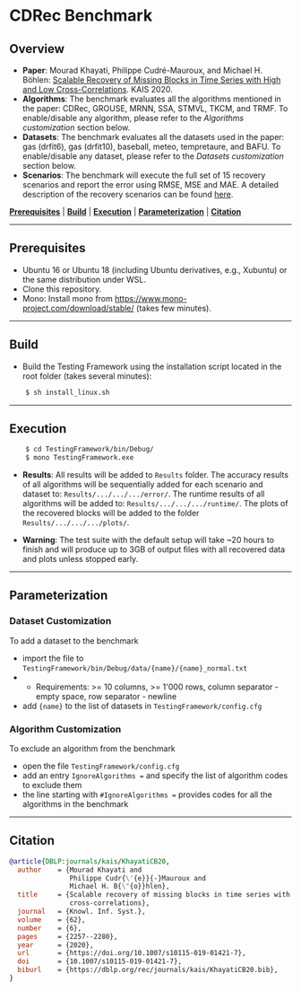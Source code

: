 # CDRec Benchmark

## Overview 


- **Paper**: Mourad Khayati, Philippe Cudré-Mauroux, and Michael H. Böhlen: [Scalable Recovery of Missing Blocks in Time Series with High and Low Cross-Correlations](https://rdcu.be/b32bv). KAIS 2020.
- **Algorithms**: The benchmark evaluates all the algorithms mentioned in the paper: CDRec, GROUSE, MRNN, SSA, STMVL, TKCM, and TRMF. To enable/disable any algorithm, please refer to the *Algorithms customization* section below.
- **Datasets**: The benchmark evaluates all the datasets used in the paper: gas (drfit6), gas (drfit10), baseball, meteo, tempretaure, and BAFU. To enable/disable any dataset, please refer to the *Datasets customization* section below.
- **Scenarios**: The benchmark will execute the full set of 15 recovery scenarios and report the error using RMSE, MSE and MAE. 
A detailed description of the recovery scenarios can be found [here](https://github.com/eXascaleInfolab/bench-vldb20/blob/master/TestingFramework/README.md).

[**Prerequisites**](#prerequisites) | [**Build**](#build) | [**Execution**](#execution) | [**Parameterization**](#parameterization) | [**Citation**](#citation)


___
## Prerequisites 
- Ubuntu 16 or Ubuntu 18 (including Ubuntu derivatives, e.g., Xubuntu) or the same distribution under WSL.
- Clone this repository.
- Mono: Install mono from https://www.mono-project.com/download/stable/ (takes few minutes).

___
## Build

- Build the Testing Framework using the installation script located in the root folder (takes several minutes):
```bash
    $ sh install_linux.sh
```
___

## Execution


```bash
    $ cd TestingFramework/bin/Debug/
    $ mono TestingFramework.exe
```


- **Results**: All results will be added to `Results` folder. The accuracy results of all algorithms will be sequentially added for each scenario and dataset to: `Results/.../.../.../error/`. The runtime results of all algorithms will be added to: `Results/.../.../.../runtime/`. The plots of the recovered blocks will be added to the folder `Results/.../.../.../plots/`.

- **Warning**: The test suite with the default setup will take ~20 hours to finish  and will produce up to 3GB of output files with all recovered data and plots unless stopped early.


___

## Parameterization 

### Dataset Customization

To add a dataset to the benchmark
- import the file to `TestingFramework/bin/Debug/data/{name}/{name}_normal.txt`
- - Requirements: >= 10 columns, >= 1'000 rows, column separator - empty space, row separator - newline
- add `{name}` to the list of datasets in `TestingFramework/config.cfg`

### Algorithm Customization

To exclude an algorithm from the benchmark
- open the file `TestingFramework/config.cfg`
- add an entry `IgnoreAlgorithms =` and specify the list of algorithm codes to exclude them
- the line starting with `#IgnoreAlgorithms =` provides codes for all the algorithms in the benchmark


___
## Citation
```bibtex
@article{DBLP:journals/kais/KhayatiCB20,
  author    = {Mourad Khayati and
               Philippe Cudr{\'{e}}{-}Mauroux and
               Michael H. B{\"{o}}hlen},
  title     = {Scalable recovery of missing blocks in time series with high and low
               cross-correlations},
  journal   = {Knowl. Inf. Syst.},
  volume    = {62},
  number    = {6},
  pages     = {2257--2280},
  year      = {2020},
  url       = {https://doi.org/10.1007/s10115-019-01421-7},
  doi       = {10.1007/s10115-019-01421-7},
  biburl    = {https://dblp.org/rec/journals/kais/KhayatiCB20.bib},
}
```

<!---
___

## Installation (macOS) -- Experimental

### Prerequisites and dependencies 

- The benchmark runs on macOS with a few caveats:
- - TRMF algorithm is disabled (it doesn't work under octave on macOS).
- - The installation takes longer than Linux.
- macOS 10.13 or higher, homebrew
- Sudo rights on the user
- Clone the repository
```bash
    $ xcode-select --install
    $ git clone https://github.com/eXascaleInfolab/bench-vldb19.git
```
- If you're running macOS 10.14 you also have to install C/C++ headers by typing the command below and going through the installation screen:
```bash
    $ open /Library/Developer/CommandLineTools/Packages/macOS_SDK_headers_for_macOS_10.14.pkg
```
- Mono Runtime and Compiler: Install the package provided by Mono in https://www.mono-project.com/download/stable/
- All other prerequisites will be installed using a build script.

### Build & tests

- Restart the terminal window after all the dependencies are installed. Open it in the root folder of the repository.
- Build all the algorithms and Testing Framework using a script in the root folder (takes up to 10-12 minutes depending which prerequisites are already installed in the system):
```bash
    $ sh install_mac.sh
```
- Run the benchmark:
```bash
    $ cd TestingFramework/bin/Debug/
    $ mono TestingFramework.exe
```

### Customize datasets and algorithms

The process is identical to Linux.
-->

